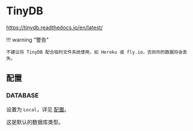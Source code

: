 # TinyDB

<https://tinydb.readthedocs.io/en/latest/>

!!! warning "警告"

    不建议将 TinyDB 配合临时文件系统使用，如 Heroku 或 fly.io，否则你的数据将会丢失。

## 配置

### DATABASE

设置为 `Local`，详见 [配置](../../start/configuration/#database)。

这是默认的数据库类型。
